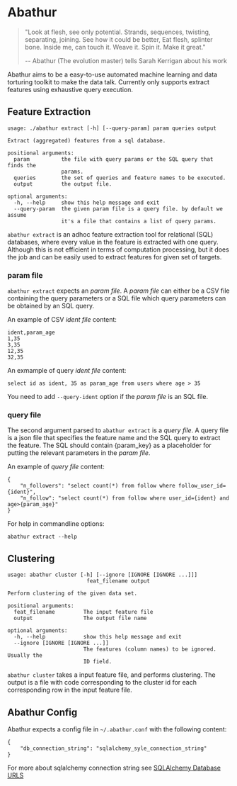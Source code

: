 # Abathur

> "Look at flesh, see only potential. Strands, sequences, twisting,
> separating, joining. See how it could be better, Eat flesh, splinter bone.
> Inside me, can touch it. Weave it. Spin it. Make it great."
>
> -- Abathur (The evolution master) tells Sarah Kerrigan about his work

Abathur aims to be a easy-to-use automated machine learning and data
torturing toolkit to make the data talk. Currently only supports extract
features using exhaustive query execution.

## Feature Extraction

    usage: ./abathur extract [-h] [--query-param] param queries output

    Extract (aggregated) features from a sql database.

    positional arguments:
      param          the file with query params or the SQL query that finds the
                     params.
      queries        the set of queries and feature names to be executed.
      output         the output file.

    optional arguments:
      -h, --help     show this help message and exit
      --query-param  the given param file is a query file. by default we assume
                     it's a file that contains a list of query params.

`abathur extract` is an adhoc feature extraction tool for relational (SQL)
databases, where every value in the feature is extracted with one query.
Although this is not efficient in terms of computation processing, but it does
the job and can be easily used to extract features for given set of targets.

### param file

`abathur extract` expects an *param file*. A *param file* can either be a CSV
file containing the query parameters or a SQL file which query parameters can
be obtained by an SQL query.

An example of CSV *ident file* content:

    ident,param_age
    1,35
    3,35
    12,35
    32,35

An exmample of query *ident file* content:

    select id as ident, 35 as param_age from users where age > 35

You need to add `--query-ident` option if the *param file* is an SQL file.

### query file

The second argument parsed to `abathur extract` is a *query file*. A query file
is a json file that specifies the feature name and the SQL query to extract the
feature. The SQL should contain {param\_key} as a placeholder for putting the
relevant parameters in the *param file*. 

An example of *query file* content:

    {
        "n_followers": "select count(*) from follow where follow_user_id={ident}",
        "n_follow": "select count(*) from follow where user_id={ident} and age>{param_age}"
    }

For help in commandline options:

    abathur extract --help

## Clustering

    usage: abathur cluster [-h] [--ignore [IGNORE [IGNORE ...]]]
                             feat_filename output

    Perform clustering of the given data set.

    positional arguments:
      feat_filename         The input feature file
      output                The output file name

    optional arguments:
      -h, --help            show this help message and exit
      --ignore [IGNORE [IGNORE ...]]
                            The features (column names) to be ignored. Usually the
                            ID field.

`abathur cluster` takes a input feature file, and performs clustering. The
output is a file with code corresponding to the cluster id for each
corresponding row in the input feature file.


## Abathur Config

Abathur expects a config file in `~/.abathur.conf` with the following content:

    {
        "db_connection_string": "sqlalchemy_syle_connection_string"
    }

For more about sqlalchemy connection string see [SQLAlchemy Database URLS](http://docs.sqlalchemy.org/en/latest/core/engines.html#database-urls)
